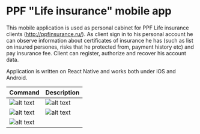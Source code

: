 # PPF "Life insurance" mobile app

This mobile application is used as personal cabinet for PPF Life insurance clients (http://ppfinsurance.ru/). 
As client sign in to his personal account he can observe information about certificates of insurance he has (such as list
on insured persones, risks that he protected from, payment history etc) and pay insurance fee.
Client can register, authorize and recover his account data. 

Application is written on React Native and works both under iOS and Android.

| Command | Description |
| --- | --- |
| ![alt text](https://github.com/Gaever/ppfmobile/blob/master/1.%20Startscreen.png) | ![alt text](https://github.com/Gaever/ppfmobile/blob/master/2.%20Contract%20list.png) |
| ![alt text](https://github.com/Gaever/ppfmobile/blob/master/3.%20Contract%20detail.png)|![alt text](https://github.com/Gaever/ppfmobile/blob/master/4.%20Payment.png)|
|![alt text](https://github.com/Gaever/ppfmobile/blob/master/5.%20Payment%20gate.png)| |
